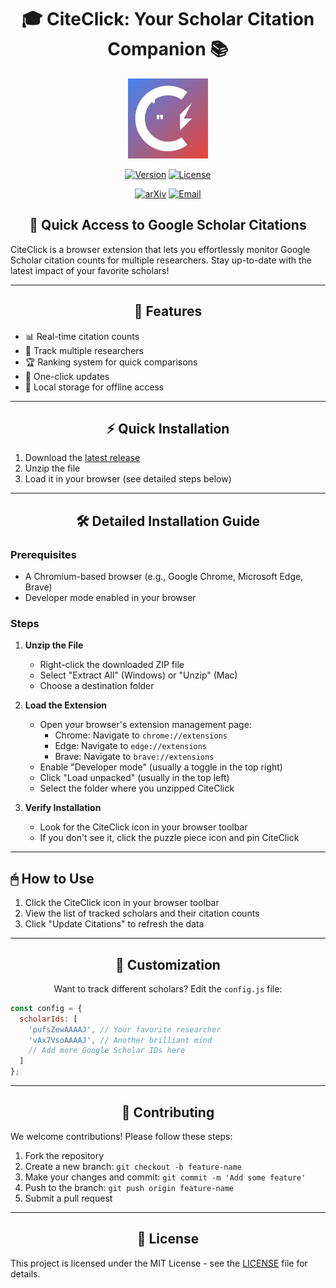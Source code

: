 <div align="center">

# 🎓 CiteClick: Your Scholar Citation Companion 📚

![CiteClick Logo](icon128.png)

[![Version](https://img.shields.io/badge/version-1.0-blue.svg)](https://github.com/yourusername/citeclick)
[![License](https://img.shields.io/badge/license-MIT-green.svg)](https://opensource.org/licenses/MIT)

[![arXiv](https://img.shields.io/badge/arXiv-Read_Report-blue?style=for-the-badge&logo=arxiv)](https://your-arxiv-link-here.com) 
[![Email](https://img.shields.io/badge/Email-Contact-blue?style=for-the-badge&logo=gmail)](mailto:example.com)


</div>

<div align="center">

## 🚀 Quick Access to Google Scholar Citations

</div>

CiteClick is a browser extension that lets you effortlessly monitor Google Scholar citation counts for multiple researchers. Stay up-to-date with the latest impact of your favorite scholars!



---

<div align="center">

## 🌟 Features

</div>

- 📊 Real-time citation counts
- 👥 Track multiple researchers
- 🏆 Ranking system for quick comparisons
- 🔄 One-click updates
- 💾 Local storage for offline access



---

<div align="center">

## ⚡ Quick Installation

</div>

1. Download the [latest release](https://github.com/mraihan-gmu/CiteClick/tree/main)
2. Unzip the file
3. Load it in your browser (see detailed steps below)



---

<div align="center">

## 🛠 Detailed Installation Guide

</div>

### Prerequisites
- A Chromium-based browser (e.g., Google Chrome, Microsoft Edge, Brave)
- Developer mode enabled in your browser

### Steps
1. **Unzip the File**
   - Right-click the downloaded ZIP file
   - Select "Extract All" (Windows) or "Unzip" (Mac)
   - Choose a destination folder

2. **Load the Extension**
   - Open your browser's extension management page:
     - Chrome: Navigate to `chrome://extensions`
     - Edge: Navigate to `edge://extensions`
     - Brave: Navigate to `brave://extensions`
   - Enable "Developer mode" (usually a toggle in the top right)
   - Click "Load unpacked" (usually in the top left)
   - Select the folder where you unzipped CiteClick

3. **Verify Installation**
   - Look for the CiteClick icon in your browser toolbar
   - If you don't see it, click the puzzle piece icon and pin CiteClick

---

<div align="center">

</div>

## 🖱 How to Use

1. Click the CiteClick icon in your browser toolbar
2. View the list of tracked scholars and their citation counts
3. Click "Update Citations" to refresh the data



---

<div align="center">

## 🎨 Customization

Want to track different scholars? Edit the `config.js` file:

</div>

```javascript
const config = {
  scholarIds: [
    'pufsZewAAAAJ', // Your favorite researcher
    'vAx7VsoAAAAJ', // Another brilliant mind
    // Add more Google Scholar IDs here
  ]
};
```

---


<div align="center">

## 🤝 Contributing

</div>

We welcome contributions! Please follow these steps:

1. Fork the repository
2. Create a new branch: `git checkout -b feature-name`
3. Make your changes and commit: `git commit -m 'Add some feature'`
4. Push to the branch: `git push origin feature-name`
5. Submit a pull request



---

<div align="center">

## 📜 License

</div>

This project is licensed under the MIT License - see the [LICENSE](LICENSE) file for details.


